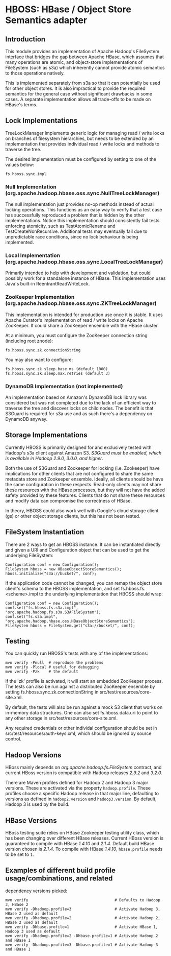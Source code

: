 <!---
  Licensed under the Apache License, Version 2.0 (the "License");
  you may not use this file except in compliance with the License.
  You may obtain a copy of the License at

   http://www.apache.org/licenses/LICENSE-2.0

  Unless required by applicable law or agreed to in writing, software
  distributed under the License is distributed on an "AS IS" BASIS,
  WITHOUT WARRANTIES OR CONDITIONS OF ANY KIND, either express or implied.
  See the License for the specific language governing permissions and
  limitations under the License. See accompanying LICENSE file.
-->

# HBOSS: HBase / Object Store Semantics adapter

## Introduction

This module provides an implementation of Apache Hadoop's FileSystem interface
that bridges the gap between Apache HBase, which assumes that many operations
are atomic, and object-store implementations of FileSystem (such as s3a) which
inherently cannot provide atomic semantics to those operations natively.

This is implemented separately from s3a so that it can potentially be used for
other object stores. It is also impractical to provide the required semantics
for the general case without significant drawbacks in some cases. A separate
implementation allows all trade-offs to be made on HBase's terms.

## Lock Implementations

TreeLockManager implements generic logic for managing read / write locks on
branches of filesystem hierarchies, but needs to be extended by an
implementation that provides individual read / write locks and methods to
traverse the tree.

The desired implementation must be configured by setting to one of the values
below:

    fs.hboss.sync.impl

### Null Implementation (org.apache.hadoop.hbase.oss.sync.NullTreeLockManager)

The null implementation just provides no-op methods instead of actual locking
operations. This functions as an easy way to verify that a test case has
successfully reproduced a problem that is hidden by the other implementations.
Notice this implementation should consistently fail tests enforcing atomicity,
such as TestAtomicRename and TestCreateNonRecursive. Additional tests may
eventually fail due to unpredictable race conditions, since no lock behaviour
is being implemented.

### Local Implementation (org.apache.hadoop.hbase.oss.sync.LocalTreeLockManager)

Primarily intended to help with development and validation, but could possibly
work for a standalone instance of HBase. This implementation uses Java's
built-in ReentrantReadWriteLock.

### ZooKeeper Implementation (org.apache.hadoop.hbase.oss.sync.ZKTreeLockManager)

This implementation is intended for production use once it is stable. It uses
Apache Curator's implementation of read / write locks on Apache ZooKeeper. It
could share a ZooKeeper ensemble with the HBase cluster.

At a minimum, you must configure the ZooKeeper connection string (including
root znode):

    fs.hboss.sync.zk.connectionString

You may also want to configure:

    fs.hboss.sync.zk.sleep.base.ms (default 1000)
    fs.hboss.sync.zk.sleep.max.retries (default 3)

### DynamoDB Implementation (not implemented)

An implementation based on Amazon's DynamoDB lock library was considered but
was not completed due to the lack of an efficient way to traverse the tree and
discover locks on child nodes. The benefit is that S3Guard is required for s3a
use and as such there's a dependency on DynamoDB anyway.

## Storage Implementations

Currently HBOSS is primarily designed for and exclusively tested with Hadoop's
s3a client against Amazon S3. *S3Guard must be enabled, which is available in
Hadoop 2.9.0, 3.0.0, and higher*.

Both the use of S3Guard and Zookeeper for locking (i.e. Zookeeper) have
implications for other clients that are not configured to share the same
metadata store and Zookeeper ensemble. Ideally, all clients should be have the
same configuration in these respects. Read-only clients may not share these
resources with the HBase processes, but they will not have the added safety
provided by these features. Clients that do not share these resources and modify
data can compromise the correctness of HBase.


In theory, HBOSS could also work well with Google's cloud storage client (gs)
or other object storage clients, but this has not been tested.

## FileSystem Instantiation

There are 2 ways to get an HBOSS instance. It can be instantiated directly and
given a URI and Configuration object that can be used to get the underlying
FileSystem:

    Configuration conf = new Configuration();
    FileSystem hboss = new HBaseObjectStoreSemantics();
    hboss.initialize("s3a://bucket/", conf);

If the application code cannot be changed, you can remap the object store
client's schema to the HBOSS implementation, and set
fs.hboss.fs.&lt;scheme&gt;.impl to the underlying implementation that HBOSS
should wrap:

    Configuration conf = new Configuration();
    conf.set("fs.hboss.fs.s3a.impl", "org.apache.hadoop.fs.s3a.S3AFileSystem");
    conf.set("fs.s3a.impl", "org.apache.hadoop.hbase.oss.HBaseObjectStoreSemantics");
    FileSystem hboss = FileSystem.get("s3a://bucket/", conf);

## Testing

You can quickly run HBOSS's tests with any of the implementations:

    mvn verify -Pnull  # reproduce the problems
    mvn verify -Plocal # useful for debugging
    mvn verify -Pzk    # the default

If the 'zk' profile is activated, it will start an embedded ZooKeeper process.
The tests can also be run against a distributed ZooKeeper ensemble by setting
fs.hboss.sync.zk.connectionString in src/test/resources/core-site.xml.

By default, the tests will also be run against a mock S3 client that works on
in-memory data structures. One can also set fs.hboss.data.uri to point to any
other storage in src/test/resources/core-site.xml.

Any required credentials or other individal configuration should be set in
src/test/resources/auth-keys.xml, which should be ignored by source control.

## Hadoop Versions

HBoss mainly depends on *org.apache.hadoop.fs.FileSystem* contract, and
current HBoss version is compatible with Hadoop releases *2.9.2* and *3.2.0*.

There are Maven profiles defined for Hadoop 2 and Hadoop 3 major versions.
These are activated via the property `hadoop.profile`. These profiles choose
a specific Hadoop release in that major line, defaulting to versions as defined
in `hadoop2.version` and `hadoop3.version`. By default, Hadoop 3 is used by
the build.

## HBase Versions
HBoss testing suite relies on HBase Zookeeper testing utility class, which has
been changing over different HBase releases. Current HBoss version is guaranteed
to compile with HBase *1.4.10* and *2.1.4*. Default build HBase version chosen
is *2.1.4*. To compile with HBase *1.4.10*, `hbase.profile` needs to be set to `1`.

## Examples of different build profile usage/combinations, and related
dependency versions picked:

    mvn verify                                      # Defaults to Hadoop 3, HBase 2
    mvn verify -Dhadoop.profile=3                   # Activate Hadoop 3, HBase 2 used as default
    mvn verify -Dhadoop.profile=2                   # Activate Hadoop 2, HBase 2 used as default
    mvn verify -Dhbase.profile=1                    # Activate HBase 1, Hadoop 3 used as default
    mvn verify -Dhadoop.profile=2 -Dhbase.profile=1 # Activate Hadoop 2 and HBase 1
    mvn verify -Dhadoop.profile=3 -Dhbase.profile=1 # Activate Hadoop 3 and HBase 1

